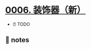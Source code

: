 # [0006. 装饰器（新）](https://github.com/Tdahuyou/typescript/tree/main/0006.%20%E8%A3%85%E9%A5%B0%E5%99%A8%EF%BC%88%E6%96%B0%EF%BC%89)

- ⏰ TODO

## 📒 notes
